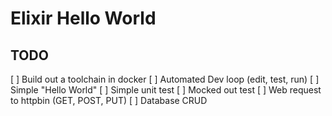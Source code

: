 # Elixir Hello World

## TODO
[ ] Build out a toolchain in docker
[ ] Automated Dev loop (edit, test, run)
[ ] Simple "Hello World"
[ ] Simple unit test
[ ] Mocked out test
[ ] Web request to httpbin (GET, POST, PUT)
[ ] Database CRUD
